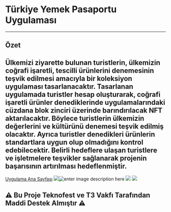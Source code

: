 # Türkiye Yemek Pasaportu Uygulaması
---
## Özet

Ülkemizi ziyarette bulunan turistlerin, ülkemizin coğrafi işaretli, tescilli ürünlerini denemesinin teşvik edilmesi amacıyla bir koleksiyon uygulaması tasarlanacaktır. Tasarlanan uygulamada turistler hesap oluşturarak, coğrafi işaretli ürünler denediklerinde uygulamalarındaki cüzdana blok zinciri üzerinde barındırılacak NFT aktarılacaktır. Böylece turistlerin ülkemizin değerlerini ve kültürünü denemesi teşvik edilmiş olacaktır. Ayrıca turistler denedikleri ürünlerin standartlara uygun olup olmadığını kontrol edebilecektir. Belirli hedeflere ulaşan turistlere ve işletmelere teşvikler sağlanarak projenin başarısının artırılması hedeflenmiştir.
---
[Uygulama Ana Sayfası](https://ruzgarerik.com/yemekpasaportu/)
![](https://ruzgarerik.com/yemekpasaportu/content/image/03h3hy3p63ud7x5c4oq.jpeg)![enter image description here](https://ruzgarerik.com/yemekpasaportu/content/image/33iah2npy3ujv75xvrxl.jpg)
![](https://ruzgarerik.com/yemekpasaportu/content/image/p0e4ksd67xhr18psm0vp.jpg)
![](https://i.imgur.com/lPsevAN.png)
## ⚠ Bu Proje Teknofest ve T3 Vakfı Tarafından Maddi Destek Almıştır ⚠ 
